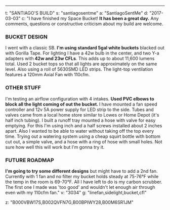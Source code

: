 ---
t: "SANTIAGO'S BUILD"
s: "santiagosentme"
a: "SantiagoSentMe"
d: "2017-03-03"
c: "I have finished my Space Bucket! <strong>It has been a great day.</strong> Any comments, questions or constructive criticism about my build are welcome.<h3>BUCKET DESIGN</h3>I went with a classic SB. <strong>I'm using standard 5gal white buckets</strong> blacked out with Gorilla Tape. For lighting I have a 42w bulb in the center, and two Y-a adapters with<strong> 42w and 23w CFLs</strong>. This adds up to about 11,600 lumens total. Used 2 bucket tops so that all lights are approximately on the same level. Also using a roll of 5630SMD LED strips. The light-top ventilation features a 120mm Axial Fan with 110cfm.<h3>OTHER STUFF</h3>I'm testing an airflow configuration with 4 intakes. <strong>Used PVC elbows to block all the light coming of out the bucket. </strong>I have mounted a fan speed controller and 12v 5A power supply for LED strip to the side. Tubes and valves came from a local home store similar to Lowes or Home Depot (it's half inch tubing). I built a runoff tray mounted a hose with valve for easy emptying. For this I'm using inch and a half screws installed about 2 inches apart. Also I wanted to be able to water without taking off the top every time. Trying out a watering system using a cheap squirt bottle with bottom cut out, a simple valve, and a hose with a ring of hose with small holes. Not sure how well this will work but I'm gonna try it.<h3>FUTURE ROADMAP</h3><strong>I'm going to try some different designs</strong> but might have to add a 2nd fan. Currently with 1 fan and no filter my bucket holds steady at 75-76°F while the temp in the room is 69-70°F. All I have left to do is my carbon scrubber. The first one I made was 'too good' and wouldn't let enough air through even with my 110cfm fan."
v: "3034"
g: "linefan,sidelight,bucket,cfl"

z: "B000VBW17S,B002QVFN7G,B00BPIWY28,B00M6SR1JM"
